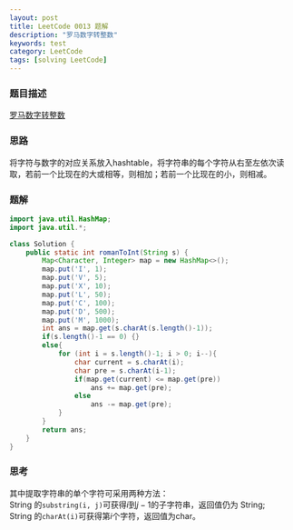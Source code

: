 ```yaml
---
layout: post
title: LeetCode 0013 题解
description: "罗马数字转整数"
keywords: test
category: LeetCode
tags: [solving LeetCode]
---
```


### 题目描述
[罗马数字转整数](https://leetcode-cn.com/problems/roman-to-integer/)

### 思路
将字符与数字的对应关系放入hashtable，将字符串的每个字符从右至左依次读取，若前一个比现在的大或相等，则相加；若前一个比现在的小，则相减。

### 题解

```java
import java.util.HashMap;
import java.util.*;

class Solution {
    public static int romanToInt(String s) {
        Map<Character, Integer> map = new HashMap<>(); 
        map.put('I', 1);
        map.put('V', 5);
        map.put('X', 10);
        map.put('L', 50);
        map.put('C', 100);
        map.put('D', 500);
        map.put('M', 1000);
        int ans = map.get(s.charAt(s.length()-1));
        if(s.length()-1 == 0) {}
        else{
            for (int i = s.length()-1; i > 0; i--){
                char current = s.charAt(i);
                char pre = s.charAt(i-1);
                if(map.get(current) <= map.get(pre))
                    ans += map.get(pre);
                else
                    ans -= map.get(pre);
            }
        }
        return ans;
    }
}
```
### 思考
其中提取字符串的单个字符可采用两种方法：  
 String 的`substring(i, j)`可获得$i$到$j-1$的子字符串，返回值仍为 String;  
 String 的`charAt(i)`可获得第$i$个字符，返回值为char。

